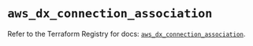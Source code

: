 # `aws_dx_connection_association`

Refer to the Terraform Registry for docs: [`aws_dx_connection_association`](https://registry.terraform.io/providers/hashicorp/aws/6.3.0/docs/resources/dx_connection_association).
